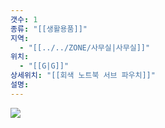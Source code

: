```yaml
---
갯수: 1
종류: "[[생활용품]]"
지역:
  - "[[../../ZONE/사무실|사무실]]"
위치:
  - "[[G|G]]"
상세위치: "[[회색 노트북 서브 파우치]]"
설명:
---
```



![](http://192.168.50.22/devices/250222_IMG_0016.jpeg)
